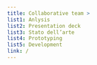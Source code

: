 ```yaml
---
title: Collaborative team >
list1: Anlysis
list2: Presentation deck
list3: Stato dell’arte
list4: Prototyping
list5: Development
link: /
---
```






